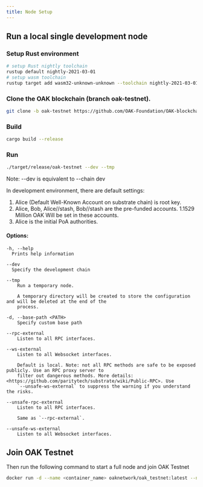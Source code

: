 ```yaml
---
title: Node Setup
---
```


## Run a local single development node

### Setup Rust environment

```bash
# setup Rust nightly toolchain
rustup default nightly-2021-03-01
# setup wasm toolchain
rustup target add wasm32-unknown-unknown --toolchain nightly-2021-03-01
```

### Clone the OAK blockchain (branch oak-testnet).

```bash
git clone -b oak-testnet https://github.com/OAK-Foundation/OAK-blockchain.git
```

### Build

```bash
cargo build --release
```

### Run

```bash
./target/release/oak-testnet --dev --tmp
```

Note: --dev is equivalent to --chain dev

In development environment, there are default settings:
1. Alice (Default Well-Known Account on substrate chain) is root key.
2. Alice, Bob, Alice//stash, Bob//stash are the pre-funded accounts. 1.1529 Million OAK Will be set in these accounts.
3. Alice is the initial PoA authorities.

#### Options:
```
-h, --help
  Prints help information

--dev
  Specify the development chain

--tmp
    Run a temporary node.

    A temporary directory will be created to store the configuration and will be deleted at the end of the
    process.

-d, --base-path <PATH>
    Specify custom base path

--rpc-external
    Listen to all RPC interfaces.

--ws-external
    Listen to all Websocket interfaces.

    Default is local. Note: not all RPC methods are safe to be exposed publicly. Use an RPC proxy server to
    filter out dangerous methods. More details: <https://github.com/paritytech/substrate/wiki/Public-RPC>. Use
    `--unsafe-ws-external` to suppress the warning if you understand the risks.

--unsafe-rpc-external
    Listen to all RPC interfaces.

    Same as `--rpc-external`.

--unsafe-ws-external
    Listen to all Websocket interfaces.
```

## Join OAK Testnet

Then run the following command to start a full node and join OAK Testnet

```bash
docker run -d --name <container_name> oaknetwork/oak_testnet:latest --name <node_name>
```
